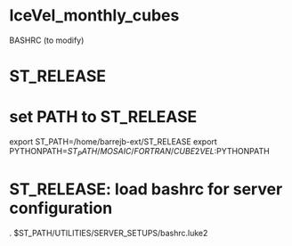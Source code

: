# IceVel_monthly_cubes


BASHRC (to modify)

# ST_RELEASE
# set PATH to ST_RELEASE
export ST_PATH=/home/barrejb-ext/ST_RELEASE
export PYTHONPATH=$ST_PATH/MOSAIC/FORTRAN/CUBE2VEL:$PYTHONPATH

# ST_RELEASE: load bashrc for server configuration
. $ST_PATH/UTILITIES/SERVER_SETUPS/bashrc.luke2

